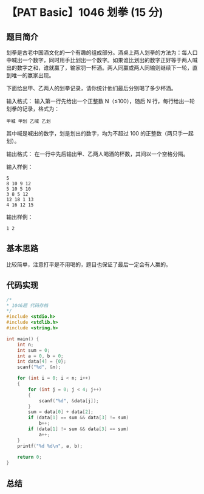 # 【PAT Basic】1046 划拳 (15 分)

## 题目简介

划拳是古老中国酒文化的一个有趣的组成部分。酒桌上两人划拳的方法为：每人口中喊出一个数字，同时用手比划出一个数字。如果谁比划出的数字正好等于两人喊出的数字之和，谁就赢了，输家罚一杯酒。两人同赢或两人同输则继续下一轮，直到唯一的赢家出现。

下面给出甲、乙两人的划拳记录，请你统计他们最后分别喝了多少杯酒。

输入格式：
输入第一行先给出一个正整数 N（≤100），随后 N 行，每行给出一轮划拳的记录，格式为：

```
甲喊 甲划 乙喊 乙划
```

其中喊是喊出的数字，划是划出的数字，均为不超过 100 的正整数（两只手一起划）。

输出格式：
在一行中先后输出甲、乙两人喝酒的杯数，其间以一个空格分隔。

输入样例：
```
5
8 10 9 12
5 10 5 10
3 8 5 12
12 18 1 13
4 16 12 15
```

输出样例：
```
1 2
```

## 基本思路

比较简单，注意打平是不用喝的，题目也保证了最后一定会有人赢的。

## 代码实现

```cpp
/*
* 1046题 代码存档
*/
#include <stdio.h>
#include <stdlib.h>
#include <string.h>

int main() {
    int n;
    int sum = 0;
    int a = 0, b = 0;
    int data[4] = {0};
    scanf("%d", &n);

    for (int i = 0; i < n; i++)
    {
        for (int j = 0; j < 4; j++)
        {
            scanf("%d", &data[j]);
        }
        sum = data[0] + data[2];
        if (data[1] == sum && data[3] != sum)
            b++;
        if (data[1] != sum && data[3] == sum)
            a++;
    }
    printf("%d %d\n", a, b);
    
    return 0;
}
```

## 总结